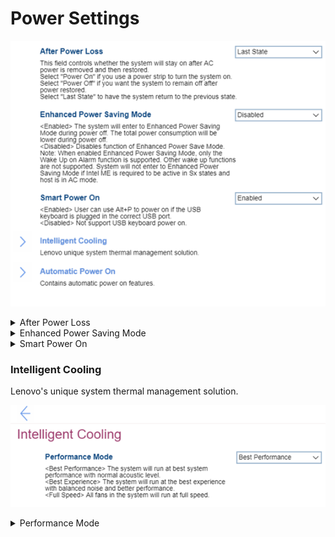 # Power Settings #

![](./img/power.png)

<details><summary>After Power Loss</summary>

Whether the system will stay on after AC power is removed and then restored.

Options:

1. Power On – select when using a power strip to turn the system on.
2. Power Off – the system will remain off after power is restored.
3. **Last State** – the system will return to the previous state. Default.

| WMI Setting name | Values | SVP / SMP Req'd | AMD/Intel |
|:---|:---|:---|:---|
| AfterPowerLoss |  | yes | Both |

</details>


<details><summary>Enhanced Power Saving Mode</summary>

Whether to enter Enhanced Power Saving Mode during power off, making total power consumption lower.

Options:

1. Enabled. 
2. **Disabled** – Default.

!> When `Enabled`, only the `Wake Up on Alarm` function is supported. Other wake up functions are not supported. System will not enter `Enhanced Power Saving Mode` if Intel ME (Management Engine) is required to be active in Sx states (aka Sleep states) and host is in AC mode.

| WMI Setting name | Values | SVP / SMP Req'd | AMD/Intel |
|:---|:---|:---|:---|
| EnhancedPowerSavingMode |  | yes | Both |
</details>

<details><summary>Smart Power On</summary>

Whether the user can use `Alt` + `P` to power on if the USB keyboard is plugged in the correct USB port. 

Options:

1. **Enabled** – Default.
2. Disabled.

| WMI Setting name | Values | SVP / SMP Req'd | AMD/Intel |
|:---|:---|:---|:---|
| SmartPowerOn |  | yes | Both |

</details>


### Intelligent Cooling ###

Lenovo's unique system thermal management solution. 

![](./img/intelligentcooling.png)

<details><summary>Performance Mode</summary>

Options:

1. **Best performance** – the system will run at best system performance with normal acoustic level. Default.
2. Best experience – the system will run at the best experience with balanced noise and better performance.
3. Full Speed – all fans in the system will run at full speed. 

| WMI Setting name | Values | SVP / SMP Req'd | AMD/Intel |
|:---|:---|:---|:---|
| IntelligentCoolingPerformanceMode |  | yes | Both |
</details>
